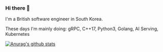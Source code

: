 ### Hi there 👋

I'm a British software engineer in South Korea.

These days I'm mainly doing: gRPC, C++17, Python3, Golang, AI Serving, Kubernetes

[![Anurag's github stats](https://github-readme-stats.vercel.app/api?username=markwinter&count_private=true&show_icons=true&theme=radical)](https://github.com/anuraghazra/github-readme-stats)
